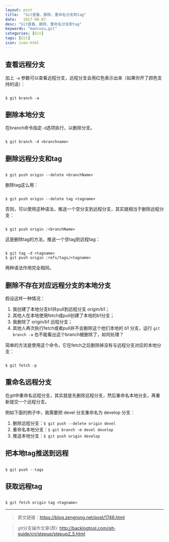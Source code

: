 ```yaml
---
layout: post
title:  "Git查看、删除、重命名分支和tag"
date:   2017-08-07
desc: "Git查看、删除、重命名分支和tag"
keywords: "mancoxu,git"
categories: [Git]
tags: [Git]
icon: icon-html
---
```


## 查看远程分支

加上 `-a` 参数可以查看远程分支，远程分支会用红色表示出来（如果你开了颜色支持的话）：

```git

$ git branch -a

```

## 删除本地分支

在branch命令指定`-d`选项执行，以删除分支。

```git

$ git branch -d <branchname>

```

## 删除远程分支和tag

```git

$ git push origin --delete <branchName>

```

删除tag这么用：

```git

$ git push origin --delete tag <tagname>

```

否则，可以使用这种语法，推送一个空分支到远程分支，其实就相当于删除远程分支：

```git

$ git push origin :<branchName>

```

这是删除tag的方法，推送一个空tag到远程tag：

```git

$ git tag -d <tagname>
$ git push origin :refs/tags/<tagname>

```
两种语法作用完全相同。


## 删除不存在对应远程分支的本地分支

假设这样一种情况：

1. 我创建了本地分支b1并pull到远程分支 origin/b1；
2. 其他人在本地使用fetch或pull创建了本地的b1分支；
3. 我删除了 origin/b1 远程分支；
4. 其他人再次执行fetch或者pull并不会删除这个他们本地的 b1 分支，运行 `git branch -a` 也不能看出这个branch被删除了，如何处理？

简单的方法是使用这个命令，它在fetch之后删除掉没有与远程分支对应的本地分支：

```git

$ git fetch -p

```

## 重命名远程分支

在git中重命名远程分支，其实就是先删除远程分支，然后重命名本地分支，再重新提交一个远程分支。

例如下面的例子中，我需要把 devel 分支重命名为 develop 分支：

1. 删除远程分支：`$ git push --delete origin devel`
2. 重命名本地分支：`$ git branch -m devel develop`
3. 推送本地分支：`$ git push origin develop`

## 把本地tag推送到远程

```git

$ git push --tags

```

## 获取远程tag

```git

$ git fetch origin tag <tagname>

```

----------------------------------------------------------

> 原文链接：<https://blog.zengrong.net/post/1746.html>


> git分支操作文章(荐): <http://backlogtool.com/git-guide/cn/stepup/stepup2_5.html>
